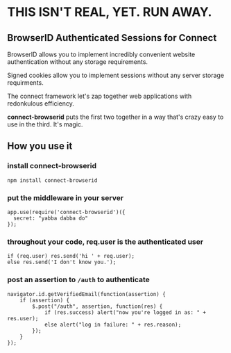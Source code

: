# THIS ISN'T REAL, YET.  RUN AWAY.

## BrowserID Authenticated Sessions for Connect

BrowserID allows you to implement incredibly convenient
website authentication without any storage requirements.

Signed cookies allow you to implement sessions without any
server storage requirments.

The connect framework let's zap together web applications
with redonkulous efficiency.

**connect-browserid** puts the first two together in a way
that's crazy easy to use in the third.  It's magic.

## How you use it

### install connect-browserid

    npm install connect-browserid

### put the middleware in your server

    app.use(require('connect-browserid')({
      secret: "yabba dabba do"
    });

### throughout your code, req.user is the authenticated user

    if (req.user) res.send('hi ' + req.user);
    else res.send('I don't know you.');

### post an assertion to `/auth` to authenticate

    navigator.id.getVerifiedEmail(function(assertion) {
        if (assertion) {
            $.post("/auth", assertion, function(res) {
                if (res.success) alert("now you're logged in as: " + res.user);
                else alert("log in failure: " + res.reason);                 
            });        
        }
    });    

